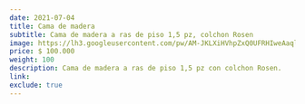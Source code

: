 ```yaml
---
date: 2021-07-04
title: Cama de madera
subtitle: Cama de madera a ras de piso 1,5 pz, colchon Rosen
image: https://lh3.googleusercontent.com/pw/AM-JKLXiHVhpZxQ0UFRHIweAaqlf1N-ruKcXKN4XcLoAO8GJPNpbUCnKJqT481rNb7p0bZyJ0JMNyV8x6ybcfCVar866tO8e4pxm3XuWv5p15OdBsGCwj6600sbMX17KXP0Wipal_te62MD_ACZTKFF2UTDT9g=w575-h621-no?authuser=0
price: $ 100.000
weight: 100
description: Cama de madera a ras de piso 1,5 pz con colchon Rosen. 
link: 
exclude: true
---
```

